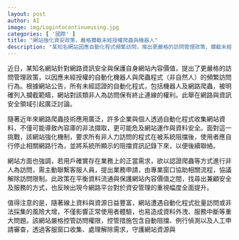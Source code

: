 ```yaml
---
layout: post
author: AI
image: img/Logintocontinueusing.jpg
categories: [ '國際' ]
title: "網站強化資安政策，嚴格攔截未經授權爬蟲與機器人"
description: "某知名網站因應自動化程式頻繁訪問，推出更嚴格的訪問管理政策，攔截未經認證的爬蟲與機器人，要求用戶依規定申請解除限制，平衡資料流通與網站內容安全，反映資安管理標準全面提升。"
---
```

近日，某知名網站針對網路資訊安全與保護自身網站內容價值，提出了更嚴格的訪問管理政策，以因應未經授權的自動化機器人與爬蟲程式（非自然人）的頻繁訪問行為。根據網站公告，所有未經認證的自動化程式，包括機器人及網路爬蟲，被明確列入攔截範疇，網站對該類非人為訪問保有終止連線的權利。此舉在網路與資訊安全領域引起廣泛討論。

隨著近年來網路爬蟲技術應用廣泛，許多企業與個人透過自動化程式收集網站資料，不僅可能導致內容庫的非法擷取，更可能危及網站運作與資料安全。面對這一挑戰，該網站強化機制，要求所有非人力訪問的程式在被系統阻擋後，使用者應自行停止相關網路行為，並將系統所顯示的阻擋資訊記錄下來，以便後續聯絡。

網站方面也強調，若用戶確實存在業務上的正當需求，欲以認證爬蟲等方式進行非人為訪問，需主動聯繫客服人員，提出業務申請，由專業窗口協助相關流程，協議解除訪問限制。此政策在平衡資料流通與保護網站內容價值之間，找尋出兼顧安全及服務的方式，也反映出現今網路平台對於資安管理的重視幅度全面提升。

值得注意的是，隨著線上資料與資源日益豐富，網站遭遇自動化程式批量訪問或非法採集的風險大增，不僅影響正常使用者體驗，也易造成資料外洩、服務中斷等重大問題。該網站嚴格控管訪問權限，控管措施包含自動阻擋、例行偵測以及人工申請審查，透過客服窗口收集、處理解除需求，守護網站資源與